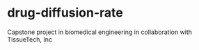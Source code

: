 # drug-diffusion-rate
Capstone project in biomedical engineering in collaboration with TissueTech, Inc
